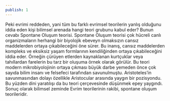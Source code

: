 ```yaml
---
publish: 1
---
```


Peki evrimi reddeden, yani tüm bu farklı evrimsel teorilerin yanlış olduğunu iddia eden kişi bilimsel arenada hangi teori grubunu kabul eder? Bunun cevabı Spontane Oluşum teorisi. Spontane Oluşum teorisi çok hücreli canlı organizmaların herhangi bir biyolojik ebeveyn olmaksızın cansız maddelerden ortaya çıkabileceğini öne sürer. Bu inanış, cansız maddelerden kompleks ve eksiksiz yaşam formlarının kendiliğinden ortaya çıkabileceğini iddia eder. Örneğin çürüyen etlerden kaynaklanan kurtçuklar veya tahıllardan farelerin bu tarz bir oluşuma örnek olarak görülür. Bu teori modern mikrobiyolojinin ortaya çıkması büyük darbe yemeden önce çok sayıda bilim insanı ve felsefeci tarafından savunulmuştu. Aristoteles’in savunmasından dolayı özellikle Aristocular arasında yaygın bir pozisyondu. Bu yüzden dini yaratılışı da bu teori çerçevesinde düşünmek epey yaygındı. Sonuç olarak bilimsel zeminde Evrim teorilerinin rakibi, spontane oluşum teorileridir.
